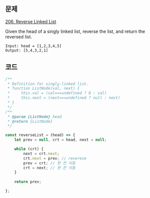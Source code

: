 ## 문제
[206. Reverse Linked List](https://leetcode.com/problems/reverse-linked-list/description/)

Given the head of a singly linked list, reverse the list, and return the reversed list.

```
Input: head = [1,2,3,4,5]
Output: [5,4,3,2,1]
```

## 코드
```js
/**
 * Definition for singly-linked list.
 * function ListNode(val, next) {
 *     this.val = (val===undefined ? 0 : val)
 *     this.next = (next===undefined ? null : next)
 * }
 */
/**
 * @param {ListNode} head
 * @return {ListNode}
 */

const reverseList = (head) => {
    let prev = null, crt = head, next = null;

    while (crt) {
        next = crt.next;
        crt.next = prev; // reverese
        prev = crt; // 한 칸 이동
        crt = next; // 한 칸 이동
    }
    
    return prev;

};
```

